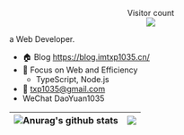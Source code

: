<p align="center"> 
  Visitor count<br>
  <img src="https://profile-counter.glitch.me/txp1035/count.svg" />
</p>

a Web Developer.

- 🏠 Blog https://blog.imtxp1035.cn/
- 🚀 Focus on Web and Efficiency
  - TypeScript, Node.js
- 📧 txp1035@gmail.com
- WeChat DaoYuan1035
 
 | <img align="center" src="https://github-readme-stats.vercel.app/api?username=txp1035&show_icons=true&include_all_commits=true&theme=default&hide_border=true&count_private=true" alt="Anurag's github stats" />| <img align="center" src="https://github-readme-stats.vercel.app/api/top-langs/?username=txp1035&layout=compact&theme=default&hide_border=true" /> |
| ------------- | ------------- |

